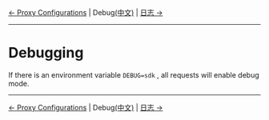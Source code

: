 [← Proxy Configurations](6-Proxy-EN.md) | Debug[(中文)](7-Debug-CN.md) | [日志 →](8-Log-EN.md)
***

# Debugging
If there is an environment variable `DEBUG=sdk` , all requests will enable debug mode.

***
[← Proxy Configurations](6-Proxy-EN.md) | Debug[(中文)](7-Debug-CN.md) | [日志 →](8-Log-EN.md)
